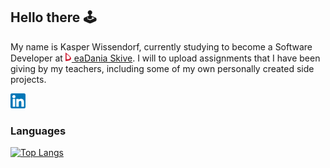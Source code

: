 ## Hello there 🕹️
My name is Kasper Wissendorf, currently studying to become a Software Developer at <a href="https://eadania.com/"><img src="/assets/icons/social/Dania.png" width="10px" height="15px"/> eaDania Skive</a>. I will to upload assignments that I have been giving by my teachers, including some of my own personally created side projects.

<a href="https://www.linkedin.com/in/kasper-wissendorf-7279011b6/">
<img src="/assets/icons/social/linkedin.png" width="24px"/>
</a>

### Languages
[![Top Langs](https://github-readme-stats.vercel.app/api/top-langs/?username=kasp470f&layout=compact&langs_count=12&bg_color=#22272e)](https://github.com/kasp470f#WhyDidYouPressThat?)
